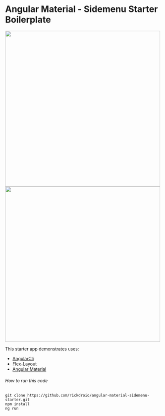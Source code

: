 # Angular Material - Sidemenu Starter Boilerplate

<img width="500" src="https://github.com/rickdroio/angular-material-sidemenu-starter/raw/master/side1.jpg">
<img width="500" src="https://github.com/rickdroio/angular-material-sidemenu-starter/raw/master/side2.jpg">

This starter app demonstrates uses:

* [AngularCli](https://cli.angular.io/)
* [Flex-Layout](http://github.com/angular/flex-layout)
* [Angular Material](http://github.com/angular/material2)


###### How to run this code
```
git clone https://github.com/rickdroio/angular-material-sidemenu-starter.git
npm install
ng run
```
